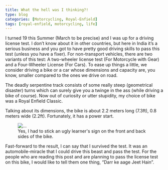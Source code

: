```yaml
---
title: What the hell was I thinking?!
type: blog
categories: [Motorcycling, Royal-Enfield]
tags: [royal-enfield, motorcycling, life]
---
```


I turned 19 this Summer (March to be precise) and I was up for a driving license test. I don’t know about it in other countries, but here in India it’s a serious business and you got to have pretty good driving skills to pass this test (unless you have a fixer). For non-transport vehicles, there are two variants of this test: A two-wheeler license test (For Motorcycle with Gear) and a Four-Wheeler License (For Cars). To ease up things a little, we consider driving a bike or a car whose dimensions and capacity are, you know, smaller compared to the ones we drive on road.

The deadly serpentine track consists of some really steep (geometrical disaster) turns which can surely give you a twinge in the ass (while driving a bike of course).  Now out of curiosity or utter stupidity, my choice of bike was a Royal Enfield Classic.

Talking about its dimensions, the bike is about 2.2 meters long (7.3ft), 0.8 meters wide (2.2ft). Fortunately, it has a power start.

<figure class="figure">
  <img src="https://nilange.files.wordpress.com/2022/08/1998cam_2022_08_28_13_12_44_fn-01.jpeg?w=768" class="figure-img img-fluid img-thumbnail" alt="...">
  <figcaption class="figure-caption">Yes, I had to stick an ugly learner's sign on the front and back sides of the bike.</figcaption>
</figure>

Fast-forward to the result, I can say that I survived the test. It was an automobile-miracle that I could drive this beast and pass the test. For the people who are reading this post and are planning to pass the license test on this bike, I would like to tell them one thing, “Darr ke aage Jeet Hain”.